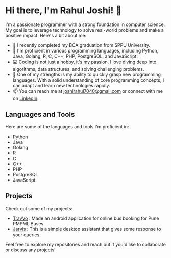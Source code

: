 # Hi there, I'm Rahul Joshi! 👋

I'm a passionate programmer with a strong foundation in computer science. My goal is to leverage technology to solve real-world problems and make a positive impact. Here's a bit about me:

- 🔭 I recently completed my BCA graduation from SPPU University.
- 🌱 I'm proficient in various programming languages, including Python, Java, Golang, R, C, C++, PHP, PostgreSQL, and JavaScript.
- 💻 Coding is not just a hobby, it's my passion. I love diving deep into algorithms, data structures, and solving challenging problems.
- 🚀 One of my strengths is my ability to quickly grasp new programming languages. With a solid understanding of core programming concepts, I can adapt and learn new technologies rapidly.
- 📫 You can reach me at [joshirahul7040@gmail.com](mailto:joshirahul7040@gmail.com) or connect with me on [LinkedIn](www.linkedin.com/in/rahuljoshi10).

## Languages and Tools

Here are some of the languages and tools I'm proficient in:

- Python
- Java
- Golang
- R
- C
- C++
- PHP
- PostgreSQL
- JavaScript

## Projects

Check out some of my projects:

- [TravVo](https://github.com/rxhuljoshi10/TravVo) : Made an android application for online bus booking for Pune PMPML Buses.
- [Jarvis](https://github.com/rxhuljoshi10/Jarvis) : This is a simple desktop assistant that gives some response to your queries.

Feel free to explore my repositories and reach out if you'd like to collaborate or discuss any projects!
